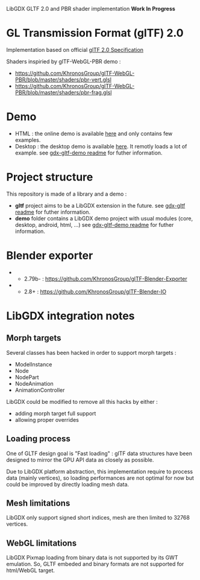 
LibGDX GLTF 2.0 and PBR shader implementation **Work In Progress**

# GL Transmission Format (glTF) 2.0

Implementation based on official [glTF 2.0 Specification](https://github.com/KhronosGroup/glTF/tree/master/specification/2.0)

Shaders inspiried by glTF-WebGL-PBR demo :

* https://github.com/KhronosGroup/glTF-WebGL-PBR/blob/master/shaders/pbr-vert.glsl
* https://github.com/KhronosGroup/glTF-WebGL-PBR/blob/master/shaders/pbr-frag.glsl

# Demo

* HTML : the online demo is available [here](http://www.mgsx.net/gdx-gltf/) and only contains few examples.
* Desktop : the desktop demo is available [here](releases). It remotly loads a lot of example. see [gdx-gltf-demo readme](demo/README.md) for futher information.

# Project structure

This repository is made of a library and a demo :

* **gltf** project aims to be a LibGDX extension in the future.
  see [gdx-gltf readme](gltf/README.md) for futher information.
* **demo** folder contains a LibGDX demo project with usual modules (core, desktop, android, html, ...)
  see [gdx-gltf-demo readme](demo/README.md) for futher information.

# Blender exporter

* - 2.79b- : https://github.com/KhronosGroup/glTF-Blender-Exporter
* - 2.8+   : https://github.com/KhronosGroup/glTF-Blender-IO

# LibGDX integration notes

## Morph targets

Several classes has been hacked in order to support morph targets :

* ModelInstance
* Node
* NodePart
* NodeAnimation
* AnimationController

LibGDX could be modified to remove all this hacks by either : 

* adding morph target full support
* allowing proper overrides

## Loading process

One of GLTF design goal is "Fast loading" : glTF data structures have been designed to mirror the GPU API data as closely as possible.

Due to LibGDX platform abstraction, this implementation require to process data (mainly vertices), so loading performances are not optimal for now but could be improved by directly loading mesh data.


## Mesh limitations

LibGDX only support signed short indices, mesh are then limited to 32768 vertices. 

## WebGL limitations

LibGDX Pixmap loading from binary data is not supported by its GWT emulation. So, GLTF embeded and binary formats are not supported for html/WebGL target.


